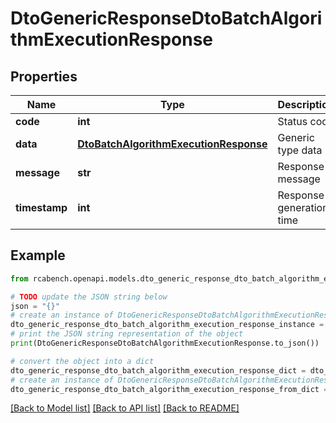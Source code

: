 # DtoGenericResponseDtoBatchAlgorithmExecutionResponse


## Properties

Name | Type | Description | Notes
------------ | ------------- | ------------- | -------------
**code** | **int** | Status code | [optional] 
**data** | [**DtoBatchAlgorithmExecutionResponse**](DtoBatchAlgorithmExecutionResponse.md) | Generic type data | [optional] 
**message** | **str** | Response message | [optional] 
**timestamp** | **int** | Response generation time | [optional] 

## Example

```python
from rcabench.openapi.models.dto_generic_response_dto_batch_algorithm_execution_response import DtoGenericResponseDtoBatchAlgorithmExecutionResponse

# TODO update the JSON string below
json = "{}"
# create an instance of DtoGenericResponseDtoBatchAlgorithmExecutionResponse from a JSON string
dto_generic_response_dto_batch_algorithm_execution_response_instance = DtoGenericResponseDtoBatchAlgorithmExecutionResponse.from_json(json)
# print the JSON string representation of the object
print(DtoGenericResponseDtoBatchAlgorithmExecutionResponse.to_json())

# convert the object into a dict
dto_generic_response_dto_batch_algorithm_execution_response_dict = dto_generic_response_dto_batch_algorithm_execution_response_instance.to_dict()
# create an instance of DtoGenericResponseDtoBatchAlgorithmExecutionResponse from a dict
dto_generic_response_dto_batch_algorithm_execution_response_from_dict = DtoGenericResponseDtoBatchAlgorithmExecutionResponse.from_dict(dto_generic_response_dto_batch_algorithm_execution_response_dict)
```
[[Back to Model list]](../README.md#documentation-for-models) [[Back to API list]](../README.md#documentation-for-api-endpoints) [[Back to README]](../README.md)


